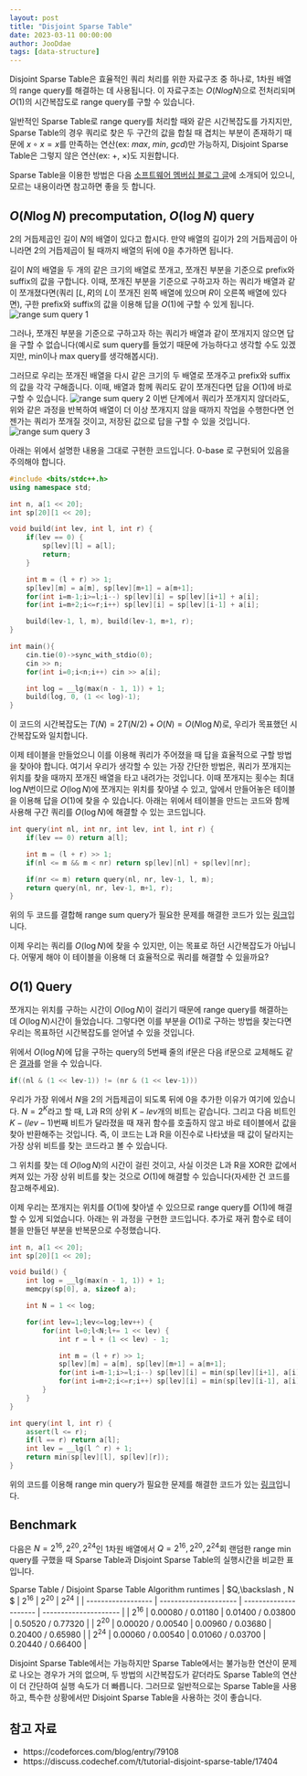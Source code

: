```yaml
---
layout: post
title: "Disjoint Sparse Table"
date: 2023-03-11 00:00:00
author: JooDdae
tags: [data-structure]
---
```


Disjoint Sparse Table은 효율적인 쿼리 처리를 위한 자료구조 중 하나로, 1차원 배열의 range query를 해결하는 데 사용됩니다. 이 자료구조는 $O(N log N)$으로 전처리되며 $O(1)$의 시간복잡도로 range query를 구할 수 있습니다. 

일반적인 Sparse Table로 range query를 처리할 때와 같은 시간복잡도를 가지지만, Sparse Table의 경우 쿼리로 찾은 두 구간의 값을 합칠 때 겹치는 부분이 존재하기 때문에 $x \circ x = x$를 만족하는 연산(ex: $max$, $min$, $gcd$)만 가능하지, Disjoint Sparse Table은 그렇지 않은 연산(ex: $+$, $\times$)도 지원합니다.

Sparse Table을 이용한 방법은 다음 [소프트웨어 멤버십 블로그 글](https://infossm.github.io/blog/2019/03/27/fast-LCA-with-sparsetable/)에 소개되어 있으니, 모르는 내용이라면 참고하면 좋을 듯 합니다.

## $O(N \log N)$ precomputation, $O(\log N)$ query

$2$의 거듭제곱인 길이 $N$의 배열이 있다고 합시다. 만약 배열의 길이가 $2$의 거듭제곱이 아니라면 $2$의 거듭제곱이 될 때까지 배열의 뒤에 $0$을 추가하면 됩니다.

길이 $N$의 배열을 두 개의 같은 크기의 배열로 쪼개고, 쪼개진 부분을 기준으로 prefix와 suffix의 값을 구합니다. 이때, 쪼개진 부분을 기준으로 구하고자 하는 쿼리가 배열과 같이 쪼개졌다면(쿼리 $[L, R]$의 $L$이 쪼개진 왼쪽 배열에 있으며 $R$이 오른쪽 배열에 있다면), 구한 prefix와 suffix의 값을 이용해 답을 $O(1)$에 구할 수 있게 됩니다.
![range sum query 1](https://user-images.githubusercontent.com/51346964/224488090-0c627689-cf0b-4501-8dee-bdba57535177.png)

그러나, 쪼개진 부분을 기준으로 구하고자 하는 쿼리가 배열과 같이 쪼개지지 않으면 답을 구할 수 없습니다(예시로 sum query를 들었기 때문에 가능하다고 생각할 수도 있겠지만, min이나 max query를 생각해봅시다). 

그러므로 우리는 쪼개진 배열을 다시 같은 크기의 두 배열로 쪼개주고 prefix와 suffix의 값을 각각 구해줍니다. 이때, 배열과 함께 쿼리도 같이 쪼개진다면 답을 $O(1)$에 바로 구할 수 있습니다.
![range sum query 2](https://user-images.githubusercontent.com/51346964/224488838-a579a66b-02c6-4063-93b3-b223d99d8dea.png)
이번 단계에서 쿼리가 쪼개지지 않더라도, 위와 같은 과정을 반복하여 배열이 더 이상 쪼개지지 않을 때까지 작업을 수행한다면 언젠가는 쿼리가 쪼개질 것이고, 저장된 값으로 답을 구할 수 있을 것입니다. 
![range sum query 3](https://user-images.githubusercontent.com/51346964/224489314-a48d4d16-4efb-464f-b667-b204cd68b343.png)

아래는 위에서 설명한 내용을 그대로 구현한 코드입니다. 0-base 로 구현되어 있음을 주의해야 합니다.
```cpp
#include <bits/stdc++.h>
using namespace std;

int n, a[1 << 20];
int sp[20][1 << 20];

void build(int lev, int l, int r) {
    if(lev == 0) {
        sp[lev][l] = a[l];
        return;
    }

    int m = (l + r) >> 1;
    sp[lev][m] = a[m], sp[lev][m+1] = a[m+1];
    for(int i=m-1;i>=l;i--) sp[lev][i] = sp[lev][i+1] + a[i];
    for(int i=m+2;i<=r;i++) sp[lev][i] = sp[lev][i-1] + a[i];

    build(lev-1, l, m), build(lev-1, m+1, r);
}

int main(){
    cin.tie(0)->sync_with_stdio(0);
    cin >> n;
    for(int i=0;i<n;i++) cin >> a[i];

    int log = __lg(max(n - 1, 1)) + 1;
    build(log, 0, (1 << log)-1);
}
```
이 코드의 시간복잡도는 $T(N) = 2T(N/2) + O(N) = O(N \log N)$로, 우리가 목표했던 시간복잡도와 일치합니다.

이제 테이블을 만들었으니 이를 이용해 쿼리가 주어졌을 때 답을 효율적으로 구할 방법을 찾아야 합니다. 여기서 우리가 생각할 수 있는 가장 간단한 방법은, 쿼리가 쪼개지는 위치를 찾을 때까지 쪼개진 배열을 타고 내려가는 것입니다. 이때 쪼개지는 횟수는 최대 $\log N$번이므로 $O(\log N)$에 쪼개지는 위치를 찾아낼 수 있고, 앞에서 만들어놓은 테이블을 이용해 답을 $O(1)$에 찾을 수 있습니다. 아래는 위에서 테이블을 만드는 코드와 함께 사용해 구간 쿼리를 $O(\log N)$에 해결할 수 있는 코드입니다.
```cpp
int query(int nl, int nr, int lev, int l, int r) {
    if(lev == 0) return a[l];

    int m = (l + r) >> 1;
    if(nl <= m && m < nr) return sp[lev][nl] + sp[lev][nr];

    if(nr <= m) return query(nl, nr, lev-1, l, m);
    return query(nl, nr, lev-1, m+1, r);
}
```
위의 두 코드를 결합해 range sum query가 필요한 문제를 해결한 코드가 있는 [링크](http://boj.kr/131206e740084bc5b3a504fad8fb4590)입니다.

이제 우리는 쿼리를 $O(\log N)$에 찾을 수 있지만, 이는 목표로 하던 시간복잡도가 아닙니다. 어떻게 해야 이 테이블을 이용해 더 효율적으로 쿼리를 해결할 수 있을까요?

## $O(1)$ Query

쪼개지는 위치를 구하는 시간이 $O(\log N)$이 걸리기 때문에 range query를 해결하는 데 $O(\log N)$시간이 들었습니다. 그렇다면 이를 부분을 $O(1)$로 구하는 방법을 찾는다면 우리는 목표하던 시간복잡도를 얻어낼 수 있을 것입니다.

위에서 $O(\log N)$에 답을 구하는 query의 5번째 줄의 if문은 다음 if문으로 교체해도 같은 [결과](https://www.acmicpc.net/source/share/6d2ed893557647fdb39d90f98ee81005)를 얻을 수 있습니다.
```cpp
if((nl & (1 << lev-1)) != (nr & (1 << lev-1)))
```
우리가 가장 위에서 $N$을 $2$의 거듭제곱이 되도록 뒤에 $0$을 추가한 이유가 여기에 있습니다. $N = 2^K$라고 할 때, L과 R의 상위 $K-lev$개의 비트는 같습니다. 그리고 다음 비트인 $K-(lev-1)$번째 비트가 달라졌을 때 재귀 함수를 호출하지 않고 바로 테이블에서 값을 찾아 반환해주는 것입니다. 즉, 이 코드는 L과 R을 이진수로 나타냈을 때 값이 달라지는 가장 상위 비트를 찾는 코드라고 볼 수 있습니다.

그 위치를 찾는 데 $O(\log N)$의 시간이 걸린 것이고, 사실 이것은 L과 R을 XOR한 값에서 켜져 있는 가장 상위 비트를 찾는 것으로 $O(1)$에 해결할 수 있습니다(자세한 건 코드를 참고해주세요).

이제 우리는 쪼개지는 위치를 $O(1)$에 찾아낼 수 있으므로 range query를 $O(1)$에 해결할 수 있게 되었습니다. 아래는 위 과정을 구현한 코드입니다. 추가로 재귀 함수로 테이블을 만들던 부분을 반복문으로 수정했습니다.
```cpp
int n, a[1 << 20];
int sp[20][1 << 20];

void build() {
    int log = __lg(max(n - 1, 1)) + 1;
    memcpy(sp[0], a, sizeof a);

    int N = 1 << log;

    for(int lev=1;lev<=log;lev++) {
        for(int l=0;l<N;l+= 1 << lev) {
            int r = l + (1 << lev) - 1;

            int m = (l + r) >> 1;
            sp[lev][m] = a[m], sp[lev][m+1] = a[m+1];
            for(int i=m-1;i>=l;i--) sp[lev][i] = min(sp[lev][i+1], a[i]);
            for(int i=m+2;i<=r;i++) sp[lev][i] = min(sp[lev][i-1], a[i]);
        }
    }
}

int query(int l, int r) {
    assert(l <= r);
    if(l == r) return a[l];
    int lev = __lg(l ^ r) + 1;
    return min(sp[lev][l], sp[lev][r]);
}
```
위의 코드를 이용해 range min query가 필요한 문제를 해결한 코드가 있는 [링크](http://boj.kr/d0af6a530705487db0031ebbbdf031fa)입니다.

## Benchmark

다음은 $N = 2^{16}, 2^{20}, 2^{24}$인 1차원 배열에서 $Q = 2^{16}, 2^{20}, 2^{24}$회 랜덤한 range min query를 구했을 때 Sparse Table과 Disjoint Sparse Table의 실행시간을 비교한 표입니다.

Sparse Table / Disjoint Sparse Table Algorithm runtimes
| $Q\,\backslash \, N $ | $2^{16}$              | $2^{20}$              | $2^{24}$              |
| ------------------ |  --------------------- | --------------------- | --------------------- |
| $2^{16}$                        | 0.00080 / 0.01180 | 0.01400 / 0.03800 | 0.50520 / 0.77320 |
| $2^{20}$                        | 0.00020 / 0.00540 | 0.00960 / 0.03680 | 0.20400 / 0.65980 |
| $2^{24}$                        | 0.00060 / 0.00540 | 0.01060 / 0.03700 | 0.20440 / 0.66400 |


Disjoint Sparse Table에서는 가능하지만 Sparse Table에서는 불가능한 연산이 문제로 나오는 경우가 거의 없으며, 두 방법의 시간복잡도가 같더라도 Sparse Table의 연산이 더 간단하여 실행 속도가 더 빠릅니다. 그러므로 일반적으로는 Sparse Table을 사용하고, 특수한 상황에서만 Disjoint Sparse Table을 사용하는 것이 좋습니다.


## 참고 자료
<ul>
	<li>https://codeforces.com/blog/entry/79108</li>
	<li>https://discuss.codechef.com/t/tutorial-disjoint-sparse-table/17404</li>
</ul>
